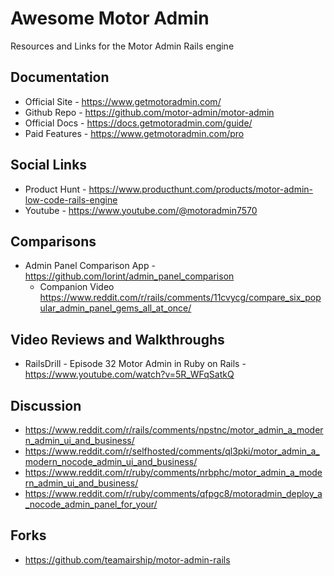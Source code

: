 # Awesome Motor Admin
Resources and Links for the Motor Admin Rails engine

## Documentation
* Official Site - https://www.getmotoradmin.com/
* Github Repo - https://github.com/motor-admin/motor-admin
* Official Docs - https://docs.getmotoradmin.com/guide/
* Paid Features - https://www.getmotoradmin.com/pro

## Social Links
* Product Hunt - https://www.producthunt.com/products/motor-admin-low-code-rails-engine
* Youtube - https://www.youtube.com/@motoradmin7570

## Comparisons
* Admin Panel Comparison App - https://github.com/lorint/admin_panel_comparison
  - Companion Video https://www.reddit.com/r/rails/comments/11cvycg/compare_six_popular_admin_panel_gems_all_at_once/

## Video Reviews and Walkthroughs
* RailsDrill - Episode 32 Motor Admin in Ruby on Rails - https://www.youtube.com/watch?v=5R_WFqSatkQ

## Discussion
* https://www.reddit.com/r/rails/comments/npstnc/motor_admin_a_modern_admin_ui_and_business/
* https://www.reddit.com/r/selfhosted/comments/ql3pki/motor_admin_a_modern_nocode_admin_ui_and_business/
* https://www.reddit.com/r/ruby/comments/nrbphc/motor_admin_a_modern_admin_ui_and_business/
* https://www.reddit.com/r/ruby/comments/qfpgc8/motoradmin_deploy_a_nocode_admin_panel_for_your/

## Forks
* https://github.com/teamairship/motor-admin-rails
